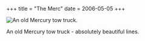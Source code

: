 +++
title = "The Merc"
date = 2006-05-05
+++

![An old Mercury tow truck.](/photos/TheMerc.jpg)

An old Mercury tow truck - absolutely beautiful lines.
